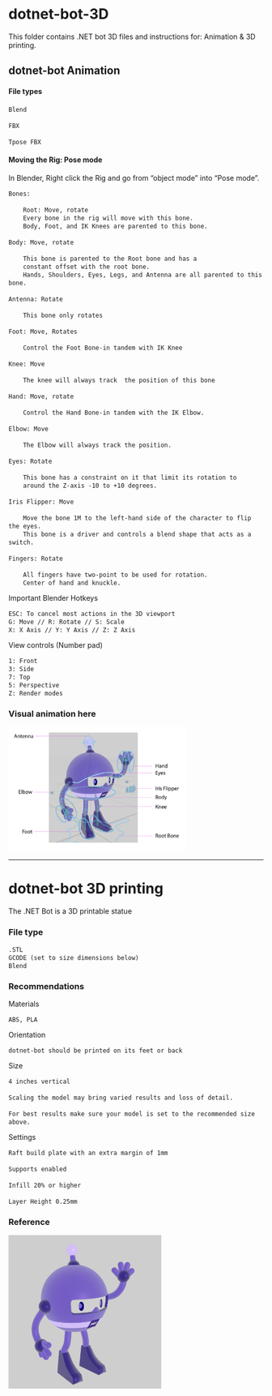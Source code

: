 # dotnet-bot-3D
This folder contains .NET bot 3D files and instructions for: Animation & 3D printing.

## dotnet-bot Animation
#### File types
    Blend

    FBX 

    Tpose FBX


#### Moving the Rig: Pose mode
In Blender, Right click the Rig and go from “object mode” into “Pose mode”.

    Bones:

        Root: Move, rotate
        Every bone in the rig will move with this bone. 
        Body, Foot, and IK Knees are parented to this bone.

    Body: Move, rotate

        This bone is parented to the Root bone and has a 
        constant offset with the root bone. 
        Hands, Shoulders, Eyes, Legs, and Antenna are all parented to this bone.

    Antenna: Rotate

        This bone only rotates

    Foot: Move, Rotates

        Control the Foot Bone-in tandem with IK Knee

    Knee: Move

        The knee will always track  the position of this bone

    Hand: Move, rotate

        Control the Hand Bone-in tandem with the IK Elbow.

    Elbow: Move

        The Elbow will always track the position.

    Eyes: Rotate

        This bone has a constraint on it that limit its rotation to 
        around the Z-axis -10 to +10 degrees.

    Iris Flipper: Move

        Move the bone 1M to the left-hand side of the character to flip the eyes. 
        This bone is a driver and controls a blend shape that acts as a switch.

    Fingers: Rotate

        All fingers have two-point to be used for rotation. 
        Center of hand and knuckle.

Important Blender Hotkeys

    ESC: To cancel most actions in the 3D viewport
    G: Move // R: Rotate // S: Scale
    X: X Axis // Y: Y Axis // Z: Z Axis

View controls (Number pad)

    1: Front
    3: Side
    7: Top
    5: Perspective
    Z: Render modes

### Visual animation here
<div style="width: 70%; height: 70%">

![dotnet-bot 3D model bone illustration](dotnet-bot-3D_bones_ref2.png)

</div>

***

# dotnet-bot 3D printing

The .NET Bot is a 3D printable statue

### File type
    .STL
    GCODE (set to size dimensions below)
    Blend

### Recommendations

Materials
    
    ABS, PLA

Orientation
    
    dotnet-bot should be printed on its feet or back

Size

    4 inches vertical

    Scaling the model may bring varied results and loss of detail. 
    
    For best results make sure your model is set to the recommended size above. 

Settings 

    Raft build plate with an extra margin of 1mm

    Supports enabled

    Infill 20% or higher

    Layer Height 0.25mm

### Reference
<div style="width: 60%; height: 60%">

![dotnet-bot 3D print](dotnet-bot-3D_defaultpose.png)

</div>
